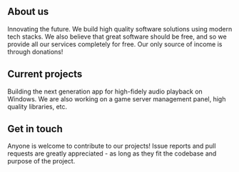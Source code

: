 ## About us
Innovating the future. We build high quality software solutions using modern tech stacks. We also believe that great software should be free, and so we provide all our services completely for free. Our only source of income is through donations!

## Current projects
Building the next generation app for high-fidely audio playback on Windows. We are also working on a game server management panel, high quality libraries, etc.

## Get in touch
Anyone is welcome to contribute to our projects! Issue reports and pull requests are greatly appreciated - as long as they fit the codebase and purpose of the project.
